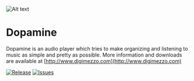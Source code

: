 ![Alt text](http://www.digimezzo.com/content/Images/Dopamine_transparent.png)

# Dopamine #

Dopamine is an audio player which tries to make organizing and listening to music as simple and pretty as possible.
More information and downloads are available at [http://www.digimezzo.com](http://www.digimezzo.com)

[![Release](https://img.shields.io/github/release/digimezzo/Dopamine.svg?style=flat-square)](https://github.com/digimezzo/Dopamine/releases/latest)
[![Issues](https://img.shields.io/github/issues/digimezzo/Dopamine.svg?style=flat-square)](https://github.com/digimezzo/Dopamine/issues)
